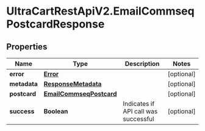 # UltraCartRestApiV2.EmailCommseqPostcardResponse

## Properties
Name | Type | Description | Notes
------------ | ------------- | ------------- | -------------
**error** | [**Error**](Error.md) |  | [optional] 
**metadata** | [**ResponseMetadata**](ResponseMetadata.md) |  | [optional] 
**postcard** | [**EmailCommseqPostcard**](EmailCommseqPostcard.md) |  | [optional] 
**success** | **Boolean** | Indicates if API call was successful | [optional] 


